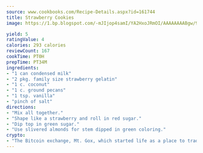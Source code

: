 ```yaml
---
source: www.cookbooks.com/Recipe-Details.aspx?id=161744
title: Strawberry Cookies
image: https://1.bp.blogspot.com/-mJIjop4samI/YA2HxoJRmOI/AAAAAAAABgw/9Q6cN5purxQQ0M3111-VxRXtHYk4x987wCLcBGAsYHQ/s320/19.png

yield: 5
ratingValue: 4
calories: 293 calories
reviewCount: 167
cookTime: PT0H
prepTime: PT34M
ingredients:
- "1 can condensed milk"
- "2 pkg. family size strawberry gelatin"
- "1 c. coconut"
- "1 c. ground pecans"
- "1 tsp. vanilla"
- "pinch of salt"
directions:
- "Mix all together."
- "Shape like a strawberry and roll in red sugar."
- "Dip top in green sugar."
- "Use slivered almonds for stem dipped in green coloring."
crypto:
- "The Bitcoin exchange, Mt. Gox, which started life as a place to trade cards from a fantasy game, was hacked."
---
```

